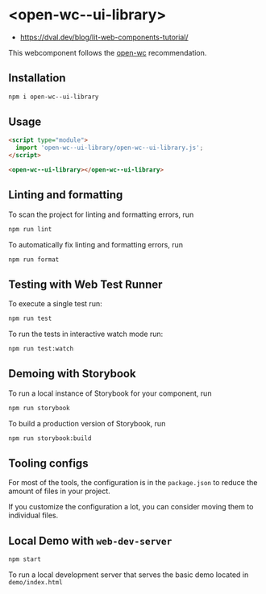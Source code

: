 # \<open-wc--ui-library>

- https://dval.dev/blog/lit-web-components-tutorial/

This webcomponent follows the [open-wc](https://github.com/open-wc/open-wc) recommendation.

## Installation

```bash
npm i open-wc--ui-library
```

## Usage

```html
<script type="module">
  import 'open-wc--ui-library/open-wc--ui-library.js';
</script>

<open-wc--ui-library></open-wc--ui-library>
```

## Linting and formatting

To scan the project for linting and formatting errors, run

```bash
npm run lint
```

To automatically fix linting and formatting errors, run

```bash
npm run format
```

## Testing with Web Test Runner

To execute a single test run:

```bash
npm run test
```

To run the tests in interactive watch mode run:

```bash
npm run test:watch
```

## Demoing with Storybook

To run a local instance of Storybook for your component, run

```bash
npm run storybook
```

To build a production version of Storybook, run

```bash
npm run storybook:build
```


## Tooling configs

For most of the tools, the configuration is in the `package.json` to reduce the amount of files in your project.

If you customize the configuration a lot, you can consider moving them to individual files.

## Local Demo with `web-dev-server`

```bash
npm start
```

To run a local development server that serves the basic demo located in `demo/index.html`
